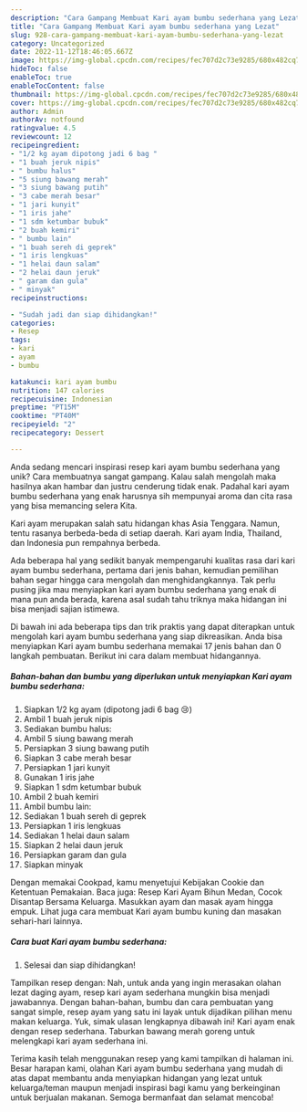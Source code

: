 ```yaml
---
description: "Cara Gampang Membuat Kari ayam bumbu sederhana yang Lezat"
title: "Cara Gampang Membuat Kari ayam bumbu sederhana yang Lezat"
slug: 928-cara-gampang-membuat-kari-ayam-bumbu-sederhana-yang-lezat
category: Uncategorized
date: 2022-11-12T18:46:05.667Z
image: https://img-global.cpcdn.com/recipes/fec707d2c73e9285/680x482cq70/kari-ayam-bumbu-sederhana-foto-resep-utama.jpg
hideToc: false
enableToc: true
enableTocContent: false
thumbnail: https://img-global.cpcdn.com/recipes/fec707d2c73e9285/680x482cq70/kari-ayam-bumbu-sederhana-foto-resep-utama.jpg
cover: https://img-global.cpcdn.com/recipes/fec707d2c73e9285/680x482cq70/kari-ayam-bumbu-sederhana-foto-resep-utama.jpg
author: Admin
authorAv: notfound
ratingvalue: 4.5
reviewcount: 12
recipeingredient:
- "1/2 kg ayam dipotong jadi 6 bag "
- "1 buah jeruk nipis"
- " bumbu halus"
- "5 siung bawang merah"
- "3 siung bawang putih"
- "3 cabe merah besar"
- "1 jari kunyit"
- "1 iris jahe"
- "1 sdm ketumbar bubuk"
- "2 buah kemiri"
- " bumbu lain"
- "1 buah sereh di geprek"
- "1 iris lengkuas"
- "1 helai daun salam"
- "2 helai daun jeruk"
- " garam dan gula"
- " minyak"
recipeinstructions:

- "Sudah jadi dan siap dihidangkan!"
categories:
- Resep
tags:
- kari
- ayam
- bumbu

katakunci: kari ayam bumbu 
nutrition: 147 calories
recipecuisine: Indonesian
preptime: "PT15M"
cooktime: "PT40M"
recipeyield: "2"
recipecategory: Dessert

---
```





Anda sedang mencari inspirasi resep kari ayam bumbu sederhana yang unik? Cara membuatnya sangat gampang. Kalau salah mengolah maka hasilnya akan hambar dan justru cenderung tidak enak. Padahal kari ayam bumbu sederhana yang enak harusnya sih mempunyai aroma dan cita rasa yang bisa memancing selera Kita.





Kari ayam merupakan salah satu hidangan khas Asia Tenggara. Namun, tentu rasanya berbeda-beda di setiap daerah. Kari ayam India, Thailand, dan Indonesia pun rempahnya berbeda.

Ada beberapa hal yang sedikit banyak mempengaruhi kualitas rasa dari kari ayam bumbu sederhana, pertama dari jenis bahan, kemudian pemilihan bahan segar hingga cara mengolah dan menghidangkannya. Tak perlu pusing jika mau menyiapkan kari ayam bumbu sederhana yang enak di mana pun anda berada, karena asal sudah tahu triknya maka hidangan ini bisa menjadi sajian istimewa.






Di bawah ini ada beberapa tips dan trik praktis yang dapat diterapkan untuk mengolah kari ayam bumbu sederhana yang siap dikreasikan. Anda bisa menyiapkan Kari ayam bumbu sederhana memakai 17 jenis bahan dan 0 langkah pembuatan. Berikut ini cara dalam membuat hidangannya.

<!--inarticleads1-->

##### Bahan-bahan dan bumbu yang diperlukan untuk menyiapkan Kari ayam bumbu sederhana:

1. Siapkan 1/2 kg ayam (dipotong jadi 6 bag 😢)
1. Ambil 1 buah jeruk nipis
1. Sediakan  bumbu halus:
1. Ambil 5 siung bawang merah
1. Persiapkan 3 siung bawang putih
1. Siapkan 3 cabe merah besar
1. Persiapkan 1 jari kunyit
1. Gunakan 1 iris jahe
1. Siapkan 1 sdm ketumbar bubuk
1. Ambil 2 buah kemiri
1. Ambil  bumbu lain:
1. Sediakan 1 buah sereh di geprek
1. Persiapkan 1 iris lengkuas
1. Sediakan 1 helai daun salam
1. Siapkan 2 helai daun jeruk
1. Persiapkan  garam dan gula
1. Siapkan  minyak


Dengan memakai Cookpad, kamu menyetujui Kebijakan Cookie dan Ketentuan Pemakaian. Baca juga: Resep Kari Ayam Bihun Medan, Cocok Disantap Bersama Keluarga. Masukkan ayam dan masak ayam hingga empuk. Lihat juga cara membuat Kari ayam bumbu kuning dan masakan sehari-hari lainnya. 

<!--inarticleads2-->

##### Cara buat Kari ayam bumbu sederhana:


1. Selesai dan siap dihidangkan!

Tampilkan resep dengan: Nah, untuk anda yang ingin merasakan olahan lezat daging ayam, resep kari ayam sederhana mungkin bisa menjadi jawabannya. Dengan bahan-bahan, bumbu dan cara pembuatan yang sangat simple, resep ayam yang satu ini layak untuk dijadikan pilihan menu makan keluarga. Yuk, simak ulasan lengkapnya dibawah ini! Kari ayam enak dengan resep sederhana. Taburkan bawang merah goreng untuk melengkapi kari ayam sederhana ini. 

Terima kasih telah menggunakan resep yang kami tampilkan di halaman ini. Besar harapan kami, olahan Kari ayam bumbu sederhana yang mudah di atas dapat membantu anda menyiapkan hidangan yang lezat untuk keluarga/teman maupun menjadi inspirasi bagi kamu yang berkeinginan untuk berjualan makanan. Semoga bermanfaat dan selamat mencoba!
